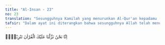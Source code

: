 ```yaml
---
title: "Al-Insan - 23"
no: 23
translation: "Sesungguhnya Kamilah yang menurunkan Al-Qur'an kepadamu (Muhammad) secara berangsur-angsur."
tafsir: "Dalam ayat ini diterangkan bahwa sesungguhnya Allah telah menurunkan Al-Qur'an kepada Nabi Muhammad dengan berangsur-angsur. Al-Qur'an diturunkan selama 22 tahun lebih secara berangsur-angsur sedikit demi sedikit. Tujuannya agar mudah dipahami, dihafal, dan diajarkan kepada para sahabat. Terkadang ayat diturunkan dengan maksud untuk menjelaskan suatu peristiwa yang terjadi yang memerlukan bimbingan dari Allah. Dengan cara berangsur-angsur itu, Al-Qur'an menjadi mantap diimani dan menambah ketakwaan mereka. Ayat ini sekaligus membantah anggapan beberapa orang bahwa Al-Qur'an merupakan sihir atau barang renungan yang bisa dipelajari, atau sebagai perkataan manusia biasa."
---
```


اِنَّا نَحْنُ نَزَّلْنَا عَلَيْكَ الْقُرْاٰنَ تَنْزِيْلًاۚ
